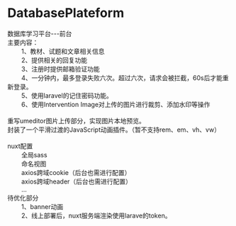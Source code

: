 # DatabasePlateform
数据库学习平台---前台<br/>
主要内容：<br/>
&nbsp;&nbsp;&nbsp;&nbsp;&nbsp;&nbsp;&nbsp;&nbsp;1、教材、试题和文章相关信息<br/>
&nbsp;&nbsp;&nbsp;&nbsp;&nbsp;&nbsp;&nbsp;&nbsp;2、提供相关的回复功能<br/>
&nbsp;&nbsp;&nbsp;&nbsp;&nbsp;&nbsp;&nbsp;&nbsp;3、注册时提供邮箱验证功能<br/>
&nbsp;&nbsp;&nbsp;&nbsp;&nbsp;&nbsp;&nbsp;&nbsp;4、一分钟内，最多登录失败六次。超过六次，请求会被拦截，60s后才能重新登录。<br/>
&nbsp;&nbsp;&nbsp;&nbsp;&nbsp;&nbsp;&nbsp;&nbsp;5、使用laravel的记住密码功能。<br/>
&nbsp;&nbsp;&nbsp;&nbsp;&nbsp;&nbsp;&nbsp;&nbsp;6、使用Intervention Image对上传的图片进行裁剪、添加水印等操作<br/>
<br/>
重写umeditor图片上传部分，实现图片本地预览。<br/>
封装了一个平滑过渡的JavaScript动画插件。（暂不支持rem、em、vh、vw）<br/>
<br/>
nuxt配置<br>
&nbsp;&nbsp;&nbsp;&nbsp;&nbsp;&nbsp;&nbsp;&nbsp;全局sass<br/>
&nbsp;&nbsp;&nbsp;&nbsp;&nbsp;&nbsp;&nbsp;&nbsp;命名视图<br/>
&nbsp;&nbsp;&nbsp;&nbsp;&nbsp;&nbsp;&nbsp;&nbsp;axios跨域cookie（后台也需进行配置）<br/>
&nbsp;&nbsp;&nbsp;&nbsp;&nbsp;&nbsp;&nbsp;&nbsp;axios跨域header（后台也需进行配置）<br/>
&nbsp;&nbsp;&nbsp;&nbsp;&nbsp;&nbsp;&nbsp;&nbsp;...
<br/>
待优化部分<br/>
&nbsp;&nbsp;&nbsp;&nbsp;&nbsp;&nbsp;&nbsp;&nbsp;1、banner动画<br/>
&nbsp;&nbsp;&nbsp;&nbsp;&nbsp;&nbsp;&nbsp;&nbsp;2、线上部署后，nuxt服务端渲染使用larave的token。
